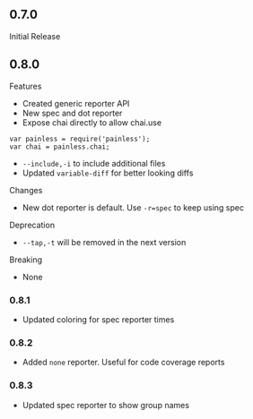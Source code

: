 ## 0.7.0
Initial Release

## 0.8.0
Features
- Created generic reporter API
- New spec and dot reporter
- Expose chai directly to allow chai.use
```
var painless = require('painless');
var chai = painless.chai;
```
- `--include,-i` to include additional files
- Updated `variable-diff` for better looking diffs

Changes
- New dot reporter is default. Use `-r=spec` to keep using spec

Deprecation
- `--tap,-t` will be removed in the next version

Breaking
- None

### 0.8.1
- Updated coloring for spec reporter times

### 0.8.2
- Added `none` reporter. Useful for code coverage reports

### 0.8.3
- Updated spec reporter to show group names
